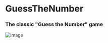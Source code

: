 # GuessTheNumber
### The classic "Guess the Number" game
![image](https://github.com/user-attachments/assets/e0da4d39-3db2-4ebc-bb31-17fcafc87f72)
